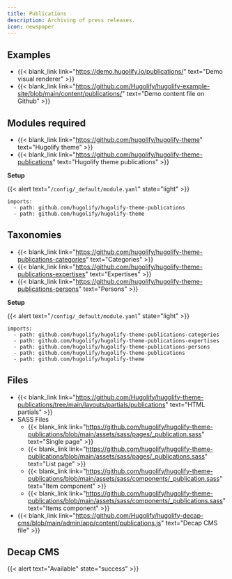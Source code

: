 ```yaml
---
title: Publications
description: Archiving of press releases.
icon: newspaper
---
```


## Examples

- {{< blank_link link="https://demo.hugolify.io/publications/" text="Demo visual renderer" >}}
- {{< blank_link link="https://github.com/Hugolify/hugolify-example-site/blob/main/content/publications/" text="Demo content file on Github" >}}

## Modules required

- {{< blank_link link="https://github.com/hugolify/hugolify-theme" text="Hugolify theme" >}}
- {{< blank_link link="https://github.com/hugolify/hugolify-theme-publications" text="Hugolify theme publications" >}}

**Setup**

{{< alert text="`/config/_default/module.yaml`" state="light" >}}

```go-html-template
imports:
  - path: github.com/hugolify/hugolify-theme-publications
  - path: github.com/hugolify/hugolify-theme
```

## Taxonomies

- {{< blank_link link="https://github.com/hugolify/hugolify-theme-publications-categories" text="Categories" >}}
- {{< blank_link link="https://github.com/hugolify/hugolify-theme-publications-expertises" text="Expertises" >}}
- {{< blank_link link="https://github.com/hugolify/hugolify-theme-publications-persons" text="Persons" >}}

**Setup**

{{< alert text="`/config/_default/module.yaml`" state="light" >}}

```go-html-template
imports:
  - path: github.com/hugolify/hugolify-theme-publications-categories
  - path: github.com/hugolify/hugolify-theme-publications-expertises
  - path: github.com/hugolify/hugolify-theme-publications-persons
  - path: github.com/hugolify/hugolify-theme-publications
  - path: github.com/hugolify/hugolify-theme
```

## Files

- {{< blank_link link="https://github.com/Hugolify/hugolify-theme-publications/tree/main/layouts/partials/publications" text="HTML partials" >}}
- SASS Files
  - {{< blank_link link="https://github.com/hugolify/hugolify-theme-publications/blob/main/assets/sass/pages/_publication.sass" text="Single page" >}}
  - {{< blank_link link="https://github.com/hugolify/hugolify-theme-publications/blob/main/assets/sass/pages/_publications.sass" text="List page" >}}
  - {{< blank_link link="https://github.com/hugolify/hugolify-theme-publications/blob/main/assets/sass/components/_publication.sass" text="Item component" >}}
  - {{< blank_link link="https://github.com/hugolify/hugolify-theme-publications/blob/main/assets/sass/components/_publications.sass" text="Items component" >}}
- {{< blank_link link="https://github.com/Hugolify/hugolify-decap-cms/blob/main/admin/app/content/publications.js" text="Decap CMS file" >}}

## Decap CMS

{{< alert text="Available" state="success" >}}
